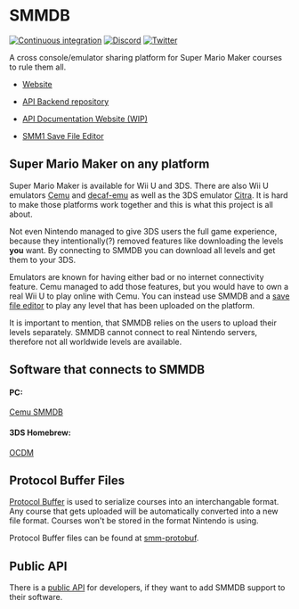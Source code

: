 # SMMDB

[![Continuous integration](https://img.shields.io/travis/Tarnadas/smmdb?label=Travis%20CI&logo=travis)](https://travis-ci.org/github/Tarnadas/smmdb)
[![Discord](https://img.shields.io/discord/168893527357521920?label=Discord&logo=discord&color=7289da)](https://discord.gg/SPZsgSe)
[![Twitter](https://img.shields.io/twitter/follow/marior_dev?style=flat&logo=twitter&label=follow&color=00acee)](https://twitter.com/marior_dev)

A cross console/emulator sharing platform for Super Mario Maker courses to rule them all.

- [Website](https://smmdb.net)

- [API Backend repository](https://github.com/Tarnadas/smmdb-api)

- [API Documentation Website (WIP)](https://api.smmdb.net/)

- [SMM1 Save File Editor](https://github.com/tarnadas/cemu-smmdb/releases)

## Super Mario Maker on any platform

Super Mario Maker is available for Wii U and 3DS.
There are also Wii U emulators [Cemu](http://cemu.info) and [decaf-emu](https://github.com/decaf-emu/decaf-emu) as well as the 3DS emulator [Citra](https://citra-emu.org/). It is hard to make those platforms work together and this is what this project is all about.

Not even Nintendo managed to give 3DS users the full game experience, because they intentionally(?) removed features like downloading the levels **you** want. By connecting to SMMDB you can download all levels and get them to your 3DS.

Emulators are known for having either bad or no internet connectivity feature. Cemu managed to add those features, but you would have to own a real Wii U to play online with Cemu. You can instead use SMMDB and a [save file editor](https://github.com/tarnadas/cemu-smmdb) to play any level that has been uploaded on the platform.

It is important to mention, that SMMDB relies on the users to upload their levels separately. SMMDB cannot connect to real Nintendo servers, therefore not all worldwide levels are available.

## Software that connects to SMMDB

#### PC:

[Cemu SMMDB](https://github.com/tarnadas/cemu-smmdb)

#### 3DS Homebrew:

[OCDM](https://gbatemp.net/threads/ocdm-mario-maker-3ds-course-manager.451621/)

## Protocol Buffer Files

[Protocol Buffer](https://developers.google.com/protocol-buffers/) is used to serialize courses into an interchangable format. Any course that gets uploaded will be automatically converted into a new file format. Courses won't be stored in the format Nintendo is using.

Protocol Buffer files can be found at [smm-protobuf](https://github.com/Tarnadas/smm-protobuf).

## Public API

There is a [public API](docs/API.md) for developers, if they want to add SMMDB support to their software.
